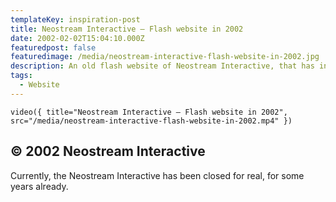 ```yaml
---
templateKey: inspiration-post
title: Neostream Interactive — Flash website in 2002
date: 2002-02-02T15:04:10.000Z
featuredpost: false
featuredimage: /media/neostream-interactive-flash-website-in-2002.jpg
description: An old flash website of Neostream Interactive, that has inspired me quite a lot in my teenage years.
tags:
  - Website
---
```


`video({ title="Neostream Interactive — Flash website in 2002", src="/media/neostream-interactive-flash-website-in-2002.mp4" })`

## © 2002 Neostream Interactive

Currently, the Neostream Interactive has been closed for real, for some years already.
